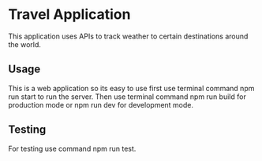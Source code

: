 # Travel Application

This application uses APIs to track weather to certain destinations around the world.

## Usage

This is a web application so its easy to use first use terminal command npm run start to run the server. Then use terminal command  npm run build for production mode or npm run dev for development mode.

## Testing

For testing use command npm run test.